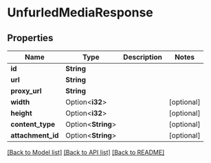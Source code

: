 # UnfurledMediaResponse

## Properties

Name | Type | Description | Notes
------------ | ------------- | ------------- | -------------
**id** | **String** |  | 
**url** | **String** |  | 
**proxy_url** | **String** |  | 
**width** | Option<**i32**> |  | [optional]
**height** | Option<**i32**> |  | [optional]
**content_type** | Option<**String**> |  | [optional]
**attachment_id** | Option<**String**> |  | [optional]

[[Back to Model list]](../README.md#documentation-for-models) [[Back to API list]](../README.md#documentation-for-api-endpoints) [[Back to README]](../README.md)


